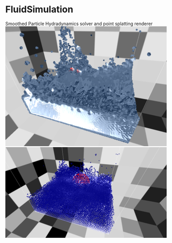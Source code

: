 # FluidSimulation
Smoothed Particle Hydradynamics solver and point splatting renderer
![Alt text](https://github.com/Banteu/FluidSimulation/blob/master/scr1.png "Beauty render")
![Alt text](https://github.com/Banteu/FluidSimulation/blob/master/scr2.png "Particle render")

